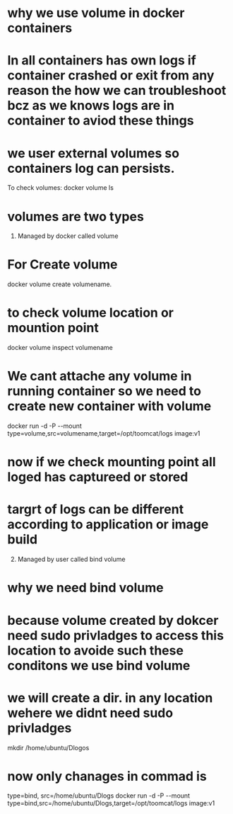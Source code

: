 # why we use volume in docker containers
# In all containers has own logs if container crashed or exit from any reason the how we can troubleshoot bcz as we knows logs are in container to aviod these things
# we user external volumes so containers log can persists.

To check volumes:
    docker volume ls
# volumes are two types
1. Managed by docker called volume
# For Create volume
   docker volume create volumename.
# to check volume location or mountion point  
   docker volume inspect volumename
# We cant attache any volume in running container so we need to create new container with volume
  docker run -d -P --mount type=volume,src=volumename,target=/opt/toomcat/logs image:v1
  # now if we check mounting point all loged has captureed or stored
  # targrt of logs can be different according to application or image build

2. Managed by user called bind volume
# why we need bind volume
# because volume created by dokcer need sudo privladges to access this location to avoide such these conditons we use bind volume
# we will create a dir. in any location wehere we didnt need sudo privladges

  mkdir /home/ubuntu/Dlogos   
# now only chanages in commad is 
   type=bind, src=/home/ubuntu/Dlogs
docker run -d -P --mount type=bind,src=/home/ubuntu/Dlogs,target=/opt/toomcat/logs image:v1
